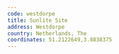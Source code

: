 ```yaml
---
code: westdorpe
title: Sunlite Site
address: Westdorpe
country: Netherlands, The
coordinates: 51.2122649,3.8838375
---
```


